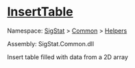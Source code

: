 # [InsertTable](./ExcelHelper-100663990.md)

Namespace: [SigStat]() > [Common](./../../README.md) > [Helpers](./../README.md)

Assembly: SigStat.Common.dll

Insert table filled with data from a 2D array
